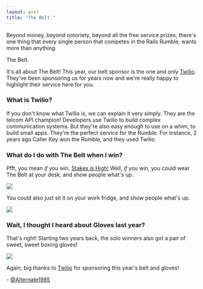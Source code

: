 ```yaml
---
layout: post
title: "The Belt."
---
```


Beyond money, beyond notoriety, beyond all the free service prizes, there's one thing that every single person that competes in the Rails Rumble, wants more than anything.

The Belt.

It's all about The Belt! This year, our belt sponsor is the one and only [Twilio](http://www.twilio.com/). They've been sponsoring us for years now and we're really happy to highlight their service here for you.

### What is Twilio?

If you don't know what Twilio is, we can explain it very simply. They are the telcom API champion! Developers use Twilio to build complex communication systems. But they're also easy enough to use on a whim, to build small apps. They're the perfect service for the Rumble. For instance, 2 years ago Caller Key won the Rumble, and they used Twilio.

### What do I do with The Belt when I win?

Pfft, you mean *if* you win. [Stakes is High!](https://www.youtube.com/watch?v=JMoHezlA0a0) Well, *if* you win, you could wear The Belt at your desk, and show people what's up.

<div class="image image-bordered">
  <img src="http://misc.railsrumble.com.s3.amazonaws.com/assets/images/belt-at-desk.jpg"/>
</div>

You could also just sit it on your work fridge, and show people what's up.

<div class="image image-bordered">
  <img src="http://misc.railsrumble.com.s3.amazonaws.com/assets/images/belt-on-fridge.jpeg"/>
</div>

### Wait, I thought I heard about Gloves last year?

That's right! Starting two years back, the solo winners also got a pair of sweet, sweet boxing gloves!

<div class="image image-bordered">
  <img src="http://misc.railsrumble.com.s3.amazonaws.com/assets/images/gloves-on-desk.jpeg"/>
</div>

Again, big thanks to [Twilio](http://www.twilio.com/) for sponsoring this year's belt and gloves!

\- [@Alternate1985](https://twitter.com/Alternate1985)
